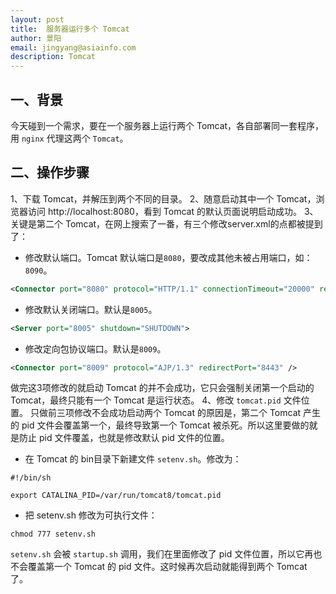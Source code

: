 ```yaml
---
layout: post
title:  服务器运行多个 Tomcat
author: 景阳
email: jingyang@asiainfo.com
description: Tomcat
---
```


## 一、背景
今天碰到一个需求，要在一个服务器上运行两个 Tomcat，各自部署同一套程序，用 `nginx` 代理这两个 `Tomcat`。

## 二、操作步骤
1、下载 Tomcat，并解压到两个不同的目录。
2、随意启动其中一个 Tomcat，浏览器访问 http://localhost:8080，看到 Tomcat 的默认页面说明启动成功。
3、关键是第二个 Tomcat，在网上搜索了一番，有三个修改server.xml的点都被提到了：
* 修改默认端口。Tomcat 默认端口是`8080`，要改成其他未被占用端口，如：`8090`。
```xml
<Connector port="8080" protocol="HTTP/1.1" connectionTimeout="20000" redirectPort="8443" />
```
* 修改默认关闭端口。默认是`8005`。
```xml
<Server port="8005" shutdown="SHUTDOWN">
```
* 修改定向包协议端口。默认是`8009`。
```xml
<Connector port="8009" protocol="AJP/1.3" redirectPort="8443" />
```

做完这3项修改的就启动 Tomcat 的并不会成功，它只会强制关闭第一个启动的Tomcat，最终只能有一个 Tomcat 是运行状态。
4、修改 `tomcat.pid` 文件位置。
只做前三项修改不会成功启动两个 Tomcat 的原因是，第二个 Tomcat 产生的 pid 文件会覆盖第一个，最终导致第一个 Tomcat 被杀死。所以这里要做的就是防止 pid 文件覆盖，也就是修改默认 pid 文件的位置。
* 在 Tomcat 的 bin目录下新建文件 `setenv.sh`。修改为：
```shell
#!/bin/sh

export CATALINA_PID=/var/run/tomcat8/tomcat.pid
```
* 把 setenv.sh 修改为可执行文件：
```shell
chmod 777 setenv.sh
```

`setenv.sh` 会被 `startup.sh` 调用，我们在里面修改了 pid 文件位置，所以它再也不会覆盖第一个 Tomcat 的 pid 文件。这时候再次启动就能得到两个 Tomcat 了。
